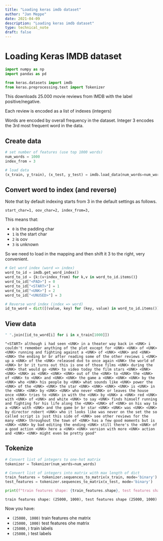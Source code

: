 ```yaml
---
title: "Loading keras imdb dataset"
author: "Jan Meppe"
date: 2021-04-09
description: "Loading keras imdb dataset"
type: technical_note
draft: false
---
```

# Loading Keras IMDB dataset


```python
import numpy as np
import pandas as pd

from keras.datasets import imdb
from keras.preprocessing.text import Tokenizer
```

This downloads 25.000 movie reviews from IMDB with the label positive/negative.

Each review is encoded as a list of indexes (integers)

Words are encoded by overall frequency in the dataset. Integer 3 encodes the 3rd most frequent word in the data. 

## Create data


```python
# set number of features (use top 1000 words)
num_words = 1000
index_from = 3

# load data
(x_train, y_train), (x_test, y_test) = imdb.load_data(num_words=num_words, index_from=index_from)
```

## Convert word to index (and reverse)

Note that by default indexing starts from 3 in the default settings as follows.

```
start_char=1, oov_char=2, index_from=3,
```

This means that: 

* `0` is the padding char
* `1` is the start char
* `2` is oov
* `3` is unknown

So we need to load in the mapping and then shift it 3 to the right, very convenient.


```python
# Get word index (word => index)
word_to_id = imdb.get_word_index()
word_to_id = {k:(v+index_from) for k,v in word_to_id.items()}
word_to_id["<PAD>"] = 0
word_to_id["<START>"] = 1
word_to_id["<UNK>"] = 2
word_to_id["<UNUSED>"] = 3

# Reverse word index (index => word)
id_to_word = dict([(value, key) for (key, value) in word_to_id.items()])
```

## View data


```python
" ".join([id_to_word[i] for i in x_train[1000]])
```




    "<START> although i had seen <UNK> in a theater way back in <UNK> i couldn't remember anything of the plot except for <UNK> <UNK> of <UNK> <UNK> running and fighting against a <UNK> of <UNK> <UNK> and <UNK> <UNK> the ending br br after reading some of the other reviews i <UNK> up a <UNK> of the <UNK> released dvd to once again <UNK> the world of <UNK> br br it turns out this is one of those films <UNK> during the <UNK> that would go <UNK> to video today the film stars <UNK> <UNK> <UNK> <UNK> as <UNK> <UNK> <UNK> out of the <UNK> to <UNK> the <UNK> of <UNK> to <UNK> and <UNK> <UNK> the game a <UNK> <UNK> <UNK> by the <UNK> who <UNK> his people by <UNK> what sounds like <UNK> power the <UNK> of the <UNK> <UNK> the star <UNK> <UNK> <UNK> <UNK> is <UNK> in the <UNK> <UNK> by <UNK> <UNK> who never <UNK> or leaves the house once <UNK> tries to <UNK> in with the <UNK> by <UNK> a <UNK> red <UNK> with <UNK> of <UNK> and white <UNK> to say <UNK> finds himself running and fighting for his life along the <UNK> <UNK> of <UNK> on his way to a <UNK> with <UNK> and the game br br star <UNK> <UNK> was <UNK> <UNK> by director robert <UNK> who it looks like was never on the set the so called script is just this side of <UNK> see other reviews for the many <UNK> throughout the town of <UNK> has a few good moments but is <UNK> <UNK> by bad editing the ending <UNK> still there's the <UNK> of a good action <UNK> here a <UNK> <UNK> version with more <UNK> action and <UNK> <UNK> might even be pretty good"



## Tokenize


```python
# Convert list of integers to one-hot matrix
tokenizer = Tokenizer(num_words=num_words)
```


```python
# Convert list of integers into matrix with max length of dict
train_features = tokenizer.sequences_to_matrix(x_train, mode='binary')
test_features = tokenizer.sequences_to_matrix(x_test, mode='binary')

print(f"train features shape: {train_features.shape}, test features shape {test_features.shape}") 
```

    train features shape: (25000, 1000), test features shape (25000, 1000)


Now you have: 

* `(25000, 1000)` train features ohe matrix
* `(25000, 1000)` test features ohe matrix 
* `(25000,)` train labels
* `(25000,)` test labels
